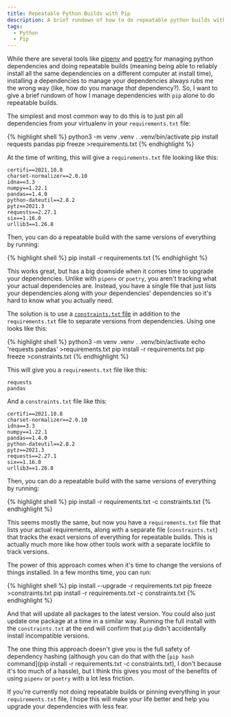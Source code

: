 ```yaml
---
title: Repeatable Python Builds with Pip
description: A brief rundown of how to do repeatable python builds with only pip.
tags:
  - Python
  - Pip
---
```


While there are several tools like
[pipenv](https://pypi.org/project/pipenv/) and
[poetry](https://python-poetry.org/) for managing python dependencies
and doing repeatable builds (meaning being able to reliably install
all the same dependencies on a different computer at install time),
installing a dependencies to manage your dependencies always rubs me
the wrong way (like, how do you manage _that_ dependency?). So, I want
to give a brief rundown of how I manage dependencies with `pip` alone
to do repeatable builds.

The simplest and most common way to do this is to just pin all
dependencies from your virtualenv in your `requirements.txt` file:

{% highlight shell %}
python3 -m venv .venv
. .venv/bin/activate
pip install requests pandas
pip freeze >requirements.txt
{% endhighlight %}

At the time of writing, this will give a `requirements.txt` file
looking like this:

```
certifi==2021.10.8
charset-normalizer==2.0.10
idna==3.3
numpy==1.22.1
pandas==1.4.0
python-dateutil==2.8.2
pytz==2021.3
requests==2.27.1
six==1.16.0
urllib3==1.26.8
```

Then, you can do a repeatable build with the same versions of
everything by running:

{% highlight shell %}
pip install -r requirements.txt
{% endhighlight %}

This works great, but has a big downside when it comes time to upgrade
your dependencies. Unlike with `pipenv` or `poetry`, you aren't
tracking what your actual dependencies are. Instead, you have a single
file that just lists your dependencies along with your dependencies'
dependencies so it's hard to know what you actually need.

The solution is to use a [`constraints.txt`
file](https://pip.pypa.io/en/stable/cli/pip_install/#cmdoption-c) in
addition to the `requirements.txt` file to separate versions from
dependencies. Using one looks like this:

{% highlight shell %}
python3 -m venv .venv
. .venv/bin/activate
echo 'requests
pandas' >requirements.txt
pip install -r requirements.txt
pip freeze >constraints.txt
{% endhighlight %}

This will give you a `requirements.txt` file like this:

```
requests
pandas
```

And a `constraints.txt` file like this:

```
certifi==2021.10.8
charset-normalizer==2.0.10
idna==3.3
numpy==1.22.1
pandas==1.4.0
python-dateutil==2.8.2
pytz==2021.3
requests==2.27.1
six==1.16.0
urllib3==1.26.8
```

Then, you can do a repeatable build with the same versions of
everything by running:

{% highlight shell %}
pip install -r requirements.txt -c constraints.txt
{% endhighlight %}

This seems mostly the same, but now you have a `requirements.txt` file
that lists your actual requirements, along with a separate file
(`constraints.txt`) that tracks the exact versions of everything for
repeatable builds. This is actually much more like how other tools
work with a separate lockfile to track versions.

The power of this approach comes when it's time to change the versions
of things installed. In a few months time, you can run:

{% highlight shell %}
pip install --upgrade -r requirements.txt
pip freeze >constraints.txt
pip install -r requirements.txt -c constraints.txt
{% endhighlight %}

And that will update all packages to the latest version. You could
also just update one package at a time in a similar way. Running the
full install with the `constraints.txt` at the end will confirm that
`pip` didn't accidentally install incompatible versions.

The one thing this approach doesn't give you is the full safety of
dependency hashing (although you can do that with the [`pip hash`
command](pip install -r requirements.txt -c constraints.txt), I don't
because it's too much of a hassle), but I think this gives you most of
the benefits of using `pipenv` or `poetry` with a lot less friction.

If you're currently not doing repeatable builds or pinning everything
in your `requirements.txt` file, I hope this will make your life
better and help you upgrade your dependencies with less fear.
